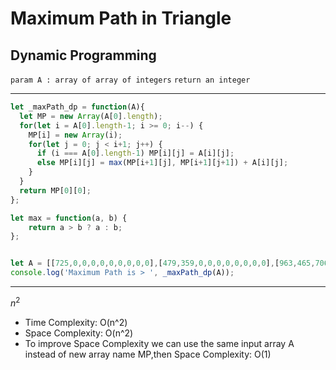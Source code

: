 # Maximum Path in Triangle
## Dynamic Programming

`param A : array of array of integers`
`return an integer`

----------

```javascript
let _maxPath_dp = function(A){
  let MP = new Array(A[0].length);
  for(let i = A[0].length-1; i >= 0; i--) {
    MP[i] = new Array(i);
    for(let j = 0; j < i+1; j++) {
      if (i === A[0].length-1) MP[i][j] = A[i][j];
      else MP[i][j] = max(MP[i+1][j], MP[i+1][j+1]) + A[i][j];
    }
  }
  return MP[0][0];
};

let max = function(a, b) {
    return a > b ? a : b;
};


let A = [[725,0,0,0,0,0,0,0,0,0],[479,359,0,0,0,0,0,0,0,0],[963,465,706,0,0,0,0,0,0,0],[146,282,828,962,0,0,0,0,0,0],[492,996,943,828,437,0,0,0,0,0],[392,605,903,154,293,383,0,0,0,0],[422,717,719,896,448,727,772,0,0,0],[539,870,913,668,300,36,895,704,0,0],[812,323,334,674,665,142,712,254,869,0],[548,645,663,758,38,860,724,742,530,779]];
console.log('Maximum Path is > ', _maxPath_dp(A));
```

----------
$n^2$
- Time Complexity: O(n^2)
- Space Complexity: O(n^2)
- To improve Space Complexity we can use the same input array A instead of new array name MP,then Space Complexity: O(1)